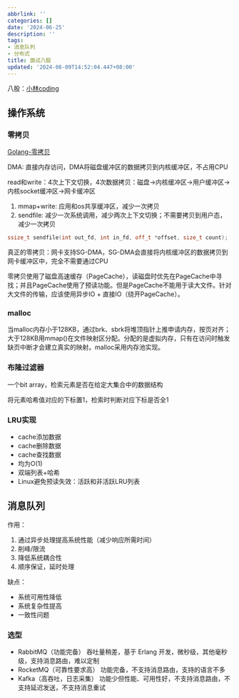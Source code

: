 ```yaml
---
abbrlink: ''
categories: []
date: '2024-06-25'
description: ''
tags:
- 消息队列
- 分布式
title: 面试八股
updated: '2024-08-09T14:52:04.447+08:00'
---
```

八股：[小林coding](https://www.xiaolincoding.com/)

## 操作系统

### 零拷贝

[Golang-零拷贝](https://juejin.cn/post/7380222254195834892)

DMA: 直接内存访问，DMA将磁盘缓冲区的数据拷贝到内核缓冲区，不占用CPU

read和write：4次上下文切换，4次数据拷贝：磁盘->内核缓冲区->用户缓冲区->内核socket缓冲区->网卡缓冲区

1. mmap+write: 应用和os共享缓冲区，减少一次拷贝
2. sendfile: 减少一次系统调用，减少两次上下文切换；不需要拷贝到用户态，减少一次拷贝

```cpp
ssize_t sendfile(int out_fd, int in_fd, off_t *offset, size_t count);
```

真正的零拷贝：网卡支持SG-DMA，SG-DMA会直接将内核缓冲区的数据拷贝到网卡缓冲区中，完全不需要通过CPU

零拷贝使用了磁盘高速缓存（PageCache），读磁盘时优先在PageCache中寻找；并且PageCache使用了预读功能。但是PageCache不能用于读大文件。针对大文件的传输，应该使用异步IO + 直接IO（绕开PageCache）。

### malloc

当malloc内存小于128KB，通过brk、sbrk将堆顶指针上推申请内存，按页对齐；大于128KB用mmap()在文件映射区分配。分配的是虚拟内存，只有在访问时触发缺页中断才会建立真实的映射。malloc采用内存池实现。

### 布隆过滤器

一个bit array，检索元素是否在给定大集合中的数据结构

将元素哈希值对应的下标置1，检索时判断对应下标是否全1

### LRU实现

- cache添加数据
- cache删除数据
- cache查找数据
- 均为O(1)
- 双端列表+哈希
- Linux避免预读失效：活跃和非活跃LRU列表

## 消息队列

作用：

1. 通过异步处理提高系统性能（减少响应所需时间）
2. 削峰/限流
3. 降低系统耦合性
4. 顺序保证，延时处理

缺点：

- 系统可用性降低
- 系统复杂性提高
- 一致性问题

### 选型

- RabbitMQ（功能完备） 吞吐量稍差，基于 Erlang 开发，微秒级，其他毫秒级，支持消息路由，难以定制
- RocketMQ（可靠性要求高） 功能完备，不⽀持消息路由，支持的语言不多
- Kafka（高吞吐，日志采集） 功能少但性能、可用性好，不⽀持消息路由，不⽀持延迟发送，不⽀持消息重试
